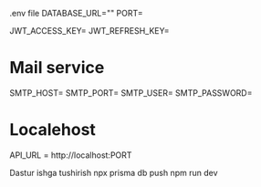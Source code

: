 .env file
DATABASE_URL=""
PORT=

JWT_ACCESS_KEY= 
JWT_REFRESH_KEY=

# Mail service 
SMTP_HOST=
SMTP_PORT=
SMTP_USER=
SMTP_PASSWORD=

#  Localehost
API_URL = http://localhost:PORT


Dastur ishga tushirish
npx prisma db push
npm run dev

